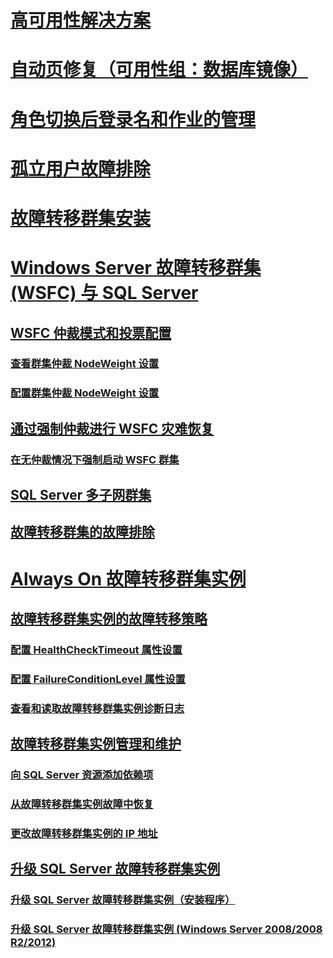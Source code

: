 # [高可用性解决方案](high-availability-solutions-sql-server.md)  
# [自动页修复（可用性组：数据库镜像）](automatic-page-repair-availability-groups-database-mirroring.md)  
# [角色切换后登录名和作业的管理](management-of-logins-and-jobs-after-role-switching-sql-server.md)  
# [孤立用户故障排除](troubleshoot-orphaned-users-sql-server.md)  

# [故障转移群集安装](install/sql-server-failover-cluster-installation.md)  

# [Windows Server 故障转移群集 (WSFC) 与 SQL Server](windows/windows-server-failover-clustering-wsfc-with-sql-server.md)  
## [WSFC 仲裁模式和投票配置](windows/wsfc-quorum-modes-and-voting-configuration-sql-server.md)  
### [查看群集仲裁 NodeWeight 设置](windows/view-cluster-quorum-nodeweight-settings.md)  
### [配置群集仲裁 NodeWeight 设置](windows/configure-cluster-quorum-nodeweight-settings.md)  
## [通过强制仲裁进行 WSFC 灾难恢复](windows/wsfc-disaster-recovery-through-forced-quorum-sql-server.md)  
### [在无仲裁情况下强制启动 WSFC 群集](windows/force-a-wsfc-cluster-to-start-without-a-quorum.md)  
## [SQL Server 多子网群集](windows/sql-server-multi-subnet-clustering-sql-server.md)  
## [故障转移群集的故障排除](windows/failover-cluster-troubleshooting.md)  

# [Always On 故障转移群集实例](windows/always-on-failover-cluster-instances-sql-server.md)  
## [故障转移群集实例的故障转移策略](windows/failover-policy-for-failover-cluster-instances.md)  
### [配置 HealthCheckTimeout 属性设置](windows/configure-healthchecktimeout-property-settings.md)  
### [配置 FailureConditionLevel 属性设置](windows/configure-failureconditionlevel-property-settings.md)  
### [查看和读取故障转移群集实例诊断日志](windows/view-and-read-failover-cluster-instance-diagnostics-log.md)  
## [故障转移群集实例管理和维护](windows/failover-cluster-instance-administration-and-maintenance.md)  
### [向 SQL Server 资源添加依赖项](windows/add-dependencies-to-a-sql-server-resource.md)  
### [从故障转移群集实例故障中恢复](windows/recover-from-failover-cluster-instance-failure.md)  
### [更改故障转移群集实例的 IP 地址](windows/change-the-ip-address-of-a-failover-cluster-instance.md)  
## [升级 SQL Server 故障转移群集实例](windows/upgrade-a-sql-server-failover-cluster-instance.md)  
### [升级 SQL Server 故障转移群集实例（安装程序）](windows/upgrade-a-sql-server-failover-cluster-instance-setup.md)
### [升级 SQL Server 故障转移群集实例 (Windows Server 2008/2008 R2/2012)](windows/upgrade-sql-server-failover-cluster-instance-2008-2012.md)
